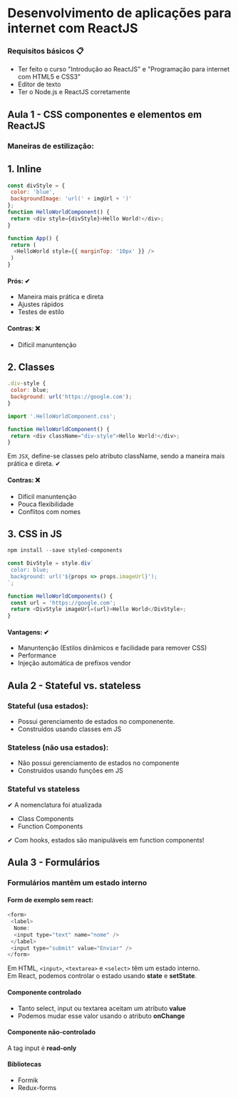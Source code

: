 # Desenvolvimento de aplicações para internet com ReactJS

### Requisitos básicos 📋

- Ter feito o curso "Introdução ao ReactJS" e "Programação para internet com HTML5 e CSS3"
- Editor de texto
- Ter o Node.js e ReactJS corretamente

## Aula 1 - CSS componentes e elementos em ReactJS

### Maneiras de estilização:

## 1. Inline
```js
const divStyle = {
 color: 'blue',
 backgroundImage: 'url(' + imgUrl + ')'
};
function HelloWorldComponent() {
 return <div style={divStyle}>Hello World!</div>;
}

function App() {
 return (
  <HelloWorld style={{ marginTop: '10px' }} />
 )
}
```

#### Prós: ✔
- Maneira mais prática e direta
- Ajustes rápidos
- Testes de estilo

#### Contras: ❌
- Difícil manuntenção

## 2. Classes
```js
.div-style {
 color: blue;
 background: url('https://google.com');
}

import '.HelloWorldComponent.css';

function HelloWorldComponent() {
 return <div className="div-style">Hello World!</div>;
}
```

Em ``JSX``, define-se classes pelo atributo className, sendo a maneira mais prática e direta. ✔

#### Contras: ❌
- Difícil manuntenção
- Pouca flexibilidade
- Conflitos com nomes

## 3. CSS in JS
```js
npm install --save styled-components
```
```js
const DivStyle = style.div`
 color: blue;
 background: url('${props => props.imageUrl}');
`;

function HelloWorldComponents() {
 const url = 'https://google.com';
 return <DivStyle imageUrl=(url)>Hello World</DivStyle>;
}
```

#### Vantagens: ✔
- Manuntenção (Estilos dinâmicos e facilidade para remover CSS)
- Performance
- Injeção automática de prefixos vendor

## Aula 2 - Stateful vs. stateless

### Stateful (usa estados):

- Possui gerenciamento de estados no componenente.
- Construídos usando classes em JS

### Stateless (não usa estados):

- Não possui gerenciamento de estados no componente
- Construídos usando funções em JS

### Stateful vs stateless

✔ A nomenclatura foi atualizada
 - Class Components
 - Function Components

✔ Com hooks, estados são manipuláveis em function components!

## Aula 3 - Formulários

### Formulários mantêm um estado interno

#### Form de exemplo sem react:
```js
<form>
 <label>
  Nome:
  <input type="text" name="nome" />
 </label>
 <input type="submit" value="Enviar" />
</form>
```

Em HTML, `<input>`, `<textarea>` e `<select>` têm um estado interno. <br>
Em React, podemos controlar o estado usando **state** e **setState**.

#### Componente controlado

- Tanto select, input ou textarea aceitam um atributo **value**
- Podemos mudar esse valor usando o atributo **onChange**

#### Componente não-controlado

A tag input é **read-only**

#### Bibliotecas
- Formik
- Redux-forms
